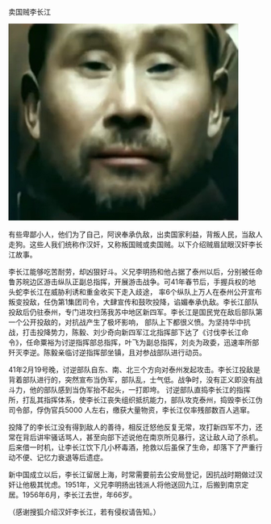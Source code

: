卖国贼李长江


![汉奸李长江](https://github.com/ywangnccu/ywang/blob/main/images/betrayer.jpg)

有些卑鄙小人，他们为了自己，阿谀奉承仇敌，出卖国家利益，背叛人民，当敌人走狗。这些人我们统称作汉奸，又称叛国贼或卖国贼。以下介绍贼眉鼠眼汉奸李长江故事。

李长江能够吃苦耐劳，却凶狠好斗。义兄李明扬和他占据了泰州以后，分别被任命鲁苏皖边区游击纵队正副总指挥，开展游击战争。可41年春节后，手握兵权的地头蛇李长江在威胁利诱和重金收买下走入歧途，
率6个纵队上万人在泰州公开宣布叛变投敌，任伪第1集团司令，大肆宣传和鼓吹投降，谄媚奉承仇敌。李长江部队投敌后仍驻泰州，专门进攻扫荡我苏中地区新四军。李长江是国民党在敌后部队第一个公开投敌的，对抗战产生了极坏影响，
部队上下都很义愤。为坚持华中抗战，打击投降势力，陈毅、刘少奇向新四军江北指挥部下达了《讨伐李长江命令》，任命粟裕为讨逆指挥部总指挥，叶飞为副总指挥，刘炎为政委，迅速率所部歼灭李逆。陈毅亲临讨逆指挥部坐镇，且对参战部队进行动员。

41年2月19号晚，讨逆部队自东、南、北三个方向对泰州发起攻击。李长江投敌是背着部队进行的，突然宣布当伪军，部队乱，士气低。战争时，没有正义即没有战斗力，他的部队感到当伪军抬不起头，一打即垮。
讨逆部队直捣李长江的指挥所，打乱其指挥体系，使李长江丧失组织抵抗能力，部队攻克泰州，捣毁李长江伪司令部，俘伪官兵5000 人左右，缴获大量物资，李长江仅率残部数百人逃窜。

投降了的李长江没有得到敌人的善待，相反迁怒他反复无常，攻打新四军不力，还常在背后讲牢骚话骂人，甚至向部下述说他在南京所见暴行，这让敌人动了杀机。后来借一时机，让李长江饮下几小杯毒酒，抢救以后虽保了生命，却落下了严重行动不便、记忆力衰退等后遗症。

新中国成立以后，李长江留居上海，时常需要前去公安局登记，因抗战时期做过汉奸让他极其忧虑。1951年，义兄李明扬出钱派人将他送回九江，后搬到南京定居。1956年6月，李长江去世，年66岁。


（感谢搜狐介绍汉奸李长江，若有侵权请告知。）
